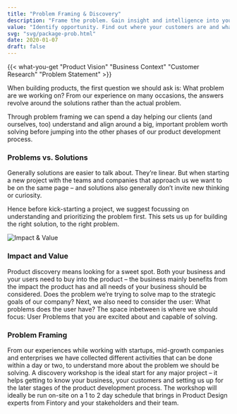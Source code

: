 ```yaml
---
title: "Problem Framing & Discovery"
description: "Frame the problem. Gain insight and intelligence into your current or prospective customers and figure out where to go next"
value: "Identify opportunity. Find out where your customers are and what they want."
svg: "svg/package-prob.html"
date: 2020-01-07
draft: false
---
```

{{< what-you-get "Product Vision" "Business Context" "Customer Research" "Problem Statement" >}}

When building products, the first question we should ask is: What problem are we working on? From our experience on many occasions, the answers revolve around the solutions rather than the actual problem.

Through problem framing we can spend a day helping our clients (and ourselves, too) understand and align around a big, important problem worth solving before jumping into the other phases of our product development process.

### Problems vs. Solutions
Generally solutions are easier to talk about. They’re linear. But when starting a new project with the teams and companies that approach us we want to be on the same page – and solutions also generally don’t invite new thinking or curiosity.

Hence before kick-starting a project, we suggest focussing on understanding and prioritizing the problem first. This sets us up for building the right solution, to the right problem.

<div class="full-width"><img class="js-lazy-img" data-src="https://images.prismic.io/fintory/08b63573b0c81c9e6b25338b02054ee01d87acc0_problemframing2.png" alt="Impact & Value" /></div>

### Impact and Value
Product discovery means looking for a sweet spot. Both your business and your users need to buy into the product – the business mainly benefits from the impact the product has and all needs of your business should be considered. Does the problem we’re trying to solve map to the strategic goals of our company? Next, we also need to consider the user: What problems does the user have? The space inbetween is where we should focus: User Problems that you are excited about and capable of solving.

### Problem Framing
From our experiences while working with startups, mid-growth companies and enterprises we have collected different activities that can be done within a day or two, to understand more about the problem we should be solving. A discovery workshop is the ideal start for any major project – it helps getting to know your business, your customers and setting us up for the later stages of the product development process. The workshop will ideally be run on-site on a 1 to 2 day schedule that brings in Product Design experts from Fintory and your stakeholders and their team.

